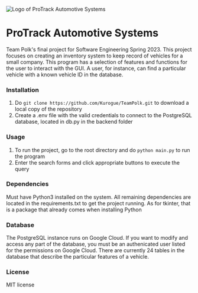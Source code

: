 ![Logo of ProTrack Automotive Systems](https://user-images.githubusercontent.com/66132436/232945181-891ce761-50df-4637-bfa8-6dddeeee5a87.png)

# ProTrack Automotive Systems
Team Polk's final project for Software Engineering Spring 2023. This project focuses on creating an inventory system to keep record of vehicles for a small company. This program has a selection of features and functions for the user to interact with the GUI. A user, for instance, can find a particular vehicle with a known vehicle ID in the database. 

### Installation

1. Do `git clone https://github.com/Kurogue/TeamPolk.git` to download a local copy of the repository
2. Create a .env file with the valid credentials to connect to the PostgreSQL database, located in db.py in the backend folder

### Usage

1. To run the project, go to the root directory and do `python main.py` to run the program
2. Enter the search forms and click appropriate buttons to execute the query

### Dependencies

Must have Python3 installed on the system. All remaining dependencies are located in the requirements.txt to get the project running. As for tkinter, that is a package that already comes when installing Python

### Database

The PostgreSQL instance runs on Google Cloud. If you want to modify and access any part of the database, you must be an authenicated user listed for the permissions on Google Cloud. There are currently 24 tables in the database that describe the particular features of a vehicle.

### License

MIT license

